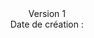 <center>Version 1</center>

<center>Date de création : </center>
<!--stackedit_data:
eyJoaXN0b3J5IjpbLTg5MDE5NzkyOSwyMDg2ODM1MTUzXX0=
-->